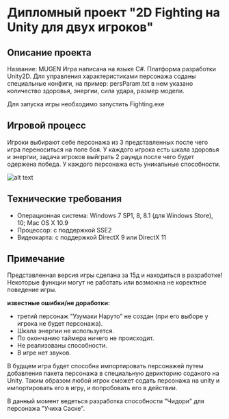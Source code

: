 # Дипломный проект "2D Fighting на Unity для двух игроков"
## Описание проекта
Название: MUGEN 
Игра написана на языке C#. 
Платформа разработки Unity2D.
Для управления характеристиками персонажа соданы специальные конфиги, на пример: persParam.txt в нем указано количество здоровья, энергии, сила удара, размер модели.

Для запуска игры необходимо запустить Fighting.exe

## Игровой процесс
Игроки выбирают себе персонажа из 3 представленных после чего игра переноситься на поле боя. 
У каждого игрока есть шкала здоровья и энергии, задача игроков выйграть 2 раунда после чего будет одержена победа.
У каждого персонажа есть уникальные способности.

![alt text](https://sun9-88.userapi.com/impg/fp7K-PuP7QPqHZwmSUMeOtvSqesvVIv1BaxI7w/X6TL3J_g0uo.jpg?size=1920x1079&quality=96&sign=b70c71a558a4804e6731f90d822bfc82&type=album "Демонстрация поединка")

## Технические требования
- Операционная система: Windows 7 SP1, 8, 8.1 (для Windows Store), 10; Mac OS X 10.9 
- Процессор: с поддержкой SSE2
- Видеокарта: с поддержкой DirectX 9 или DirectX 11

## Примечание
Представленная версия игры сделана за 15д и находиться в разработке! 
Некоторые функции могут не работать или возможна не коректное поведение игры.

**известные ошибки/не доработки:**
- третий персонаж "Узумаки Наруто" не создан (при его выборе у игрока не будет персонажа).
- Шкала энергии не используется.
- По окончанию таймера ничего не происходит.
- Не реализованы способности.
- В игре нет звуков.

В будщем игра будет способна импортировать персонажей путем добавления пакета персонажа в специальную дерикторию соданого на Unity.
Таким образом любой игрок сможет содать персонажа на unity и импортировать его в игру, и попробовать его в действии.

В данный момент ведеться разработка способности "Чидори" для персонажа "Учиха Саске".
